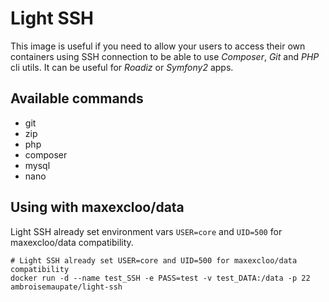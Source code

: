 # Light SSH

This image is useful if you need to allow your users to access their own containers using SSH connection
to be able to use *Composer*, *Git* and *PHP* cli utils. It can be useful for *Roadiz* or *Symfony2* apps.

## Available commands

- git
- zip
- php
- composer
- mysql
- nano

## Using with maxexcloo/data

Light SSH already set environment vars `USER=core` and `UID=500` for maxexcloo/data compatibility.

```shell
# Light SSH already set USER=core and UID=500 for maxexcloo/data compatibility
docker run -d --name test_SSH -e PASS=test -v test_DATA:/data -p 22 ambroisemaupate/light-ssh
```